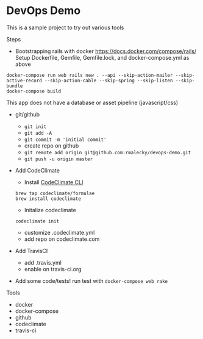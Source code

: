 # DevOps Demo

This is a sample project to try out various tools

Steps
-  Bootstrapping rails with docker https://docs.docker.com/compose/rails/
  Setup Dockerfile, Gemfile, Gemfile.lock, and docker-compose.yml as above
  ```
  docker-compose run web rails new . --api --skip-action-mailer --skip-active-record --skip-action-cable --skip-spring --skip-listen --skip-bundle
  docker-compose build
  ```
  This app does not have a database or asset pipeline (javascript/css)

- git/github
  - `git init`
  - `git add -A`
  - `git commit -m 'initial commit'`
  - create repo on github
  - `git remote add origin git@github.com:rmalecky/devops-demo.git`
  - `git push -u origin master`

- Add CodeClimate
  - Install [CodeClimate CLI](https://github.com/codeclimate/codeclimate)
  ```
  brew tap codeclimate/formulae
  brew install codeclimate
  ```
  - Initalize codeclimate
  ```
  codeclimate init
  ```
  - customize .codeclimate.yml
  - add repo on codeclimate.com
- Add TravisCI
  - add .travis.yml
  - enable on travis-ci.org

- Add some code/tests!
  run test with `docker-compose web rake`

Tools
- docker
- docker-compose
- github
- codeclimate
- travis-ci
